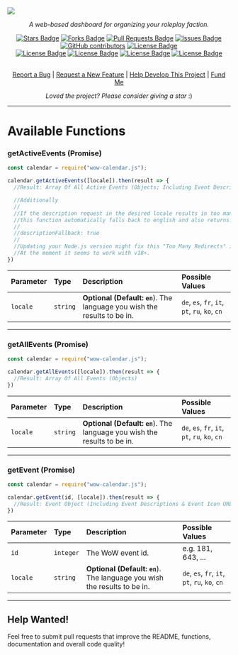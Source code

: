 <img src="http://rootk1d.xyz/github/wow-calendar.js/banner.png">
<p align="center"><i>A web-based dashboard for organizing your roleplay faction.</i></p>
<div align="center">
  <a href="https://github.com/roo7k1d/wow-calendar.js/stargazers"><img src="https://img.shields.io/github/stars/roo7k1d/wow-calendar.js?color=yellow" alt="Stars Badge"/></a>
<a href="https://github.com/roo7k1d/wow-calendar.js/network/members"><img src="https://img.shields.io/github/forks/roo7k1d/wow-calendar.js?color=orange" alt="Forks Badge"/></a>
<a href="https://github.com/roo7k1d/wow-calendar.js/pulls"><img src="https://img.shields.io/github/issues-pr/roo7k1d/wow-calendar.js" alt="Pull Requests Badge"/></a>
<a href="https://github.com/roo7k1d/wow-calendar.js/issues"><img src="https://img.shields.io/github/issues/roo7k1d/wow-calendar.js" alt="Issues Badge"/></a>
<a href="https://github.com/roo7k1d/wow-calendar.js/graphs/contributors"><img alt="GitHub contributors" src="https://img.shields.io/github/contributors/roo7k1d/wow-calendar.js?color=2b9348"></a>
<a href="https://github.com/roo7k1d/wow-calendar.js/blob/master/LICENSE"><img src="https://img.shields.io/github/license/roo7k1d/wow-calendar.js?color=2b9348" alt="License Badge"/></a>
<br>
<a href="https://github.com/roo7k1d/wow-calendar.js/"><img src="https://img.shields.io/github/repo-size/roo7k1d/wow-calendar.js?color=important" alt="License Badge"/></a>
<a href="https://github.com/roo7k1d/wow-calendar.js/"><img src="https://img.shields.io/tokei/lines/github/roo7k1d/wow-calendar.js?color=yellowgreen" alt="License Badge"/></a>
<a href="https://github.com/roo7k1d/wow-calendar.js/releases"><img src="https://img.shields.io/github/v/release/roo7k1d/wow-calendar.js?color=success" alt="License Badge"/></a>
<a href="https://github.com/roo7k1d/wow-calendar.js/commits"><img src="https://img.shields.io/github/last-commit/roo7k1d/wow-calendar.js" alt="License Badge"/></a>
</div>
<br>
<p align="center"><a href="https://github.com/roo7k1d/wow-calendar.js/issues">Report a Bug</a> | <a href="https://github.com/roo7k1d/wow-calendar.js/issues">Request a New Feature</a> | <a href="https://github.com/wow-calendar.js/pulls">Help Develop This Project</a> | <a href="https://ko-fi.com/RootK1d">Fund Me</a></p>
<p align="center"><i>Loved the project? Please consider giving a star</i> :)</p>

<hr>



# Available Functions

### getActiveEvents (Promise)

```js
const calendar = require("wow-calendar.js");

calendar.getActiveEvents([locale]).then(result => {
  //Result: Array Of All Active Events (Objects; Including Event Descriptions & Event Icon URLs)

  //Additionally
  //
  //If the description request in the desired locale results in too many redirects because of URL encoding
  //this function automatically falls back to english and also returns:
  //
  //descriptionFallback: true
  //
  //Updating your Node.js version might fix this "Too Many Redirects" issue. It did at least for me.
  //At the moment it seems to work with v18+.
})
```

| Parameter | Type | Description | Possible Values |
| :--- | :--- | :--- | :--- |
| `locale` | `string` | **Optional (Default: `en`**). The language you wish the results to be in.| `de`, `es`, `fr`, `it`, `pt`, `ru`, `ko`, `cn`

<hr>

### getAllEvents (Promise)

```js
const calendar = require("wow-calendar.js");

calendar.getAllEvents([locale]).then(result => {
  //Result: Array Of All Events (Objects)
})
```

| Parameter | Type | Description | Possible Values |
| :--- | :--- | :--- | :--- |
| `locale` | `string` | **Optional (Default: `en`**). The language you wish the results to be in.| `de`, `es`, `fr`, `it`, `pt`, `ru`, `ko`, `cn`

<hr>

### getEvent (Promise)

```js
const calendar = require("wow-calendar.js");

calendar.getEvent(id, [locale]).then(result => {
  //Result: Event Object (Including Event Descriptions & Event Icon URLs)
})
```

| Parameter | Type | Description | Possible Values |
| :--- | :--- | :--- | :--- |
| `id` | `integer` | The WoW event id. | e.g. 181, 643, ...
| `locale` | `string` | **Optional (Default: `en`**). The language you wish the results to be in.| `de`, `es`, `fr`, `it`, `pt`, `ru`, `ko`, `cn`

<hr>

## Help Wanted!
Feel free to submit pull requests that improve the README, functions, documentation and overall code quality!
